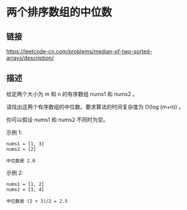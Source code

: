 # 两个排序数组的中位数

## 链接
https://leetcode-cn.com/problems/median-of-two-sorted-arrays/description/

## 描述
给定两个大小为 m 和 n 的有序数组 nums1 和 nums2 。

请找出这两个有序数组的中位数。要求算法的时间复杂度为 O(log (m+n)) 。

你可以假设 nums1 和 nums2 不同时为空。

示例 1:
```text
nums1 = [1, 3]
nums2 = [2]

中位数是 2.0
```

示例 2:
```text
nums1 = [1, 2]
nums2 = [3, 4]

中位数是 (2 + 3)/2 = 2.5
``` 